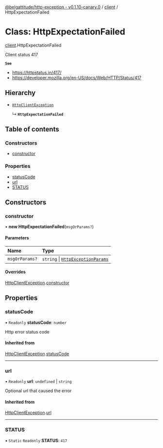 [@belgattitude/http-exception - v0.1.10-canary.0](../README.md) / [client](../modules/client.md) / HttpExpectationFailed

# Class: HttpExpectationFailed

[client](../modules/client.md).HttpExpectationFailed

Client status 417

**`See`**

- https://httpstatus.in/417/
- https://developer.mozilla.org/en-US/docs/Web/HTTP/Status/417

## Hierarchy

- [`HttpClientException`](base.HttpClientException.md)

  ↳ **`HttpExpectationFailed`**

## Table of contents

### Constructors

- [constructor](client.HttpExpectationFailed.md#constructor)

### Properties

- [statusCode](client.HttpExpectationFailed.md#statuscode)
- [url](client.HttpExpectationFailed.md#url)
- [STATUS](client.HttpExpectationFailed.md#status)

## Constructors

### constructor

• **new HttpExpectationFailed**(`msgOrParams?`)

#### Parameters

| Name           | Type                                                                         |
| :------------- | :--------------------------------------------------------------------------- |
| `msgOrParams?` | `string` \| [`HttpExceptionParams`](../modules/types.md#httpexceptionparams) |

#### Overrides

[HttpClientException](base.HttpClientException.md).[constructor](base.HttpClientException.md#constructor)

## Properties

### statusCode

• `Readonly` **statusCode**: `number`

Http error status code

#### Inherited from

[HttpClientException](base.HttpClientException.md).[statusCode](base.HttpClientException.md#statuscode)

---

### url

• `Readonly` **url**: `undefined` \| `string`

Optional url that caused the error

#### Inherited from

[HttpClientException](base.HttpClientException.md).[url](base.HttpClientException.md#url)

---

### STATUS

▪ `Static` `Readonly` **STATUS**: `417`

